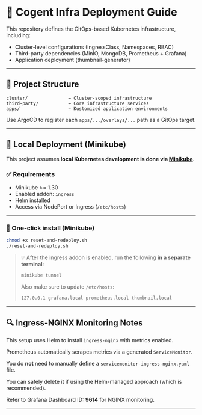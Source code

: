 # 🧩 Cogent Infra Deployment Guide

This repository defines the GitOps-based Kubernetes infrastructure, including:

- Cluster-level configurations (IngressClass, Namespaces, RBAC)
- Third-party dependencies (MinIO, MongoDB, Prometheus + Grafana)
- Application deployment (thumbnail-generator)

---

## 📁 Project Structure

```
cluster/               ← Cluster-scoped infrastructure
third-party/           ← Core infrastructure services
apps/                  ← Kustomized application environments
```

Use ArgoCD to register each `apps/.../overlays/...` path as a GitOps target.

---

## 🧭 Local Deployment (Minikube)

This project assumes **local Kubernetes development is done via [Minikube](https://minikube.sigs.k8s.io/)**.

### ✅ Requirements

- Minikube >= 1.30
- Enabled addon: `ingress`
- Helm installed
- Access via NodePort or Ingress (`/etc/hosts`)

---

### 🚀 One-click install (Minikube)

```bash
chmod +x reset-and-redeploy.sh
./reset-and-redeploy.sh
```

> 💡 After the ingress addon is enabled, run the following **in a separate terminal**:
>
> ```bash
> minikube tunnel
> ```
>
> Also make sure to update `/etc/hosts`:
>
> ```bash
> 127.0.0.1 grafana.local prometheus.local thumbnail.local
> ```

---

## 🔍 Ingress-NGINX Monitoring Notes

This setup uses Helm to install `ingress-nginx` with metrics enabled.

Prometheus automatically scrapes metrics via a generated `ServiceMonitor`.

You do **not** need to manually define a `servicemonitor-ingress-nginx.yaml` file.

You can safely delete it if using the Helm-managed approach (which is recommended).

Refer to Grafana Dashboard ID: **9614** for NGINX monitoring.

---
